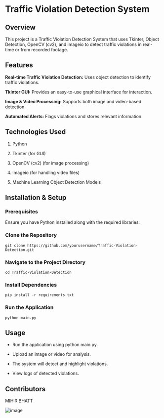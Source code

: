 # Traffic Violation Detection System

## Overview

This project is a Traffic Violation Detection System that uses Tkinter, Object Detection, OpenCV (cv2), and imageio to detect traffic violations in real-time or from recorded footage.

## Features

**Real-time Traffic Violation Detection:** Uses object detection to identify traffic violations.

**Tkinter GUI:** Provides an easy-to-use graphical interface for interaction.

**Image & Video Processing:** Supports both image and video-based detection.

**Automated Alerts:** Flags violations and stores relevant information.

## Technologies Used

1. Python

2. Tkinter (for GUI)

3. OpenCV (cv2) (for image processing)

4. imageio (for handling video files)

5. Machine Learning Object Detection Models

## Installation & Setup

### Prerequisites

Ensure you have Python installed along with the required libraries:

### Clone the Repository

`git clone https://github.com/yourusername/Traffic-Violation-Detection.git`

### Navigate to the Project Directory

`cd Traffic-Violation-Detection`

### Install Dependencies

`pip install -r requirements.txt`

### Run the Application

`python main.py`

## Usage

- Run the application using python main.py.

- Upload an image or video for analysis.

- The system will detect and highlight violations.

- View logs of detected violations.

## Contributors

MIHIR BHATT 

![image](https://user-images.githubusercontent.com/84664712/193034103-0af0fb07-b4a4-4e86-9a96-da5032cac7bb.png)

